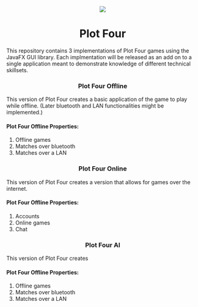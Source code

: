 <p align="center">
  <img src="https://github.com/capitancuro/Plot_Four/blob/31cdebcc09b402a8be9cbc4b702ce4d3b5581792/src/assets/Plot_Four_Icon.png" />
</p>
<h1 align="center">Plot Four</h1>
<p>This repository contains 3 implementations of Plot Four games using the JavaFX GUI library. Each implmentation will be released as an add on to a single application meant to demonstrate knowledge of different technical skillsets.</p>
<h3 align="center">Plot Four Offline</h3>
<p>This version of Plot Four creates a basic application of the game to play while offline. (Later bluetooth and LAN functionalities might be implemented.)</p>
<h4>Plot Four Offline Properties:</h4>
<ol> 
  <li>Offline games</li>
  <li>Matches over bluetooth</li>
  <li>Matches over a LAN</li>
</ol>
<h3 align="center">Plot Four Online</h3>
<p>This version of Plot Four creates a version that allows for games over the internet.</p>
<h4>Plot Four Offline Properties:</h4>
<ol> 
  <li>Accounts</li>
  <li>Online games</li>
  <li>Chat</li>
</ol>
<h3 align="center">Plot Four AI</h3>
<p>This version of Plot Four creates </p>
<h4>Plot Four Offline Properties:</h4>
<ol> 
  <li>Offline games</li>
  <li>Matches over bluetooth</li>
  <li>Matches over a LAN</li>
</ol>
